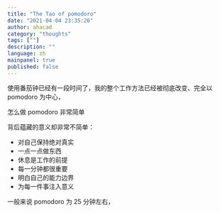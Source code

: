 ```yaml
---
title: "The Tao of pomodoro"
date: "2021-04-04 23:35:26"
author: ahacad
category: "thoughts"
tags: [""]
description: ""
language: zh
mainpanel: true
published: false
---
```


使用番茄钟已经有一段时间了，我的整个工作方法已经被彻底改变、完全以 pomodoro
为中心，

怎么做 pomodoro 非常简单

背后蕴藏的意义却非常不简单：

- 对自己保持绝对真实
- 一点一点做东西
- 休息是工作的前提
- 每一分钟都很重要
- 明白自己的能力边界
- 为每一件事注入意义

一般来说 pomodoro 为 25 分钟左右，
